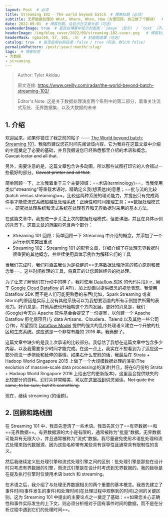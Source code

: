 ```yaml
---
layout: Post  # 必须
title: Streaming 102 - The world beyond batch  # 博客标题（必须）
subtitle: 无界数据处理的 What, Where, When, How（方便回顾，自己做了个翻译）  # 博客副标题（可选）
date: 2022-09-01  # 博客日期，会显示在文章头部（可选）
useHeaderImage: true  # 是否在博客中显示封面图：`image`（显示） / `text`（不显示）（可选，默认为 `text`）
headerImage: /img/blog_cover/2022/09/streaming-102-cover.png   # 博客封面图（必须，即使上一项选了 `text`，图片也需要在首页显示）
headerMask: rgba(40, 57, 101, .4)  # 封面图遮罩（可选）
catalog: true  # 是否启用右侧目录：false / true（可选，默认为 false）
permalinkPattern: /post/:year/:month/:slug/
tags:  # 博客标签
- 大数据
- streaming
---
```


> Author: Tyler Akidau
>
> 原文连接: https://www.oreilly.com/radar/the-world-beyond-batch-streaming-102/
>
> Editor's Note: 这是关于数据处理演变两个系列中的第二部分，着重关注流式系统、无界数据集、以及大数据的未来

## 1. 介绍

欢迎回来，如果你错过了我之前的帖子 —— [The World beyond batch: Streaming 101]()，我强烈建议您花时间先阅读该内容。它为我将在这篇文章中介绍的主题奠定了必要的基础，并且我假设您已经熟悉那里介绍的术语和概念。~~Caveat lector and all that.~~

另外，需要注意的是，这篇文章包含许多动画，所以那些试图打印它的人会错过一些最好的部分。~~Caveat printor and all that.~~

简单回顾一下，上次我着重于三个主要领域：==术语(terminology)==，当我使用类似"streaming"等重载术语时，精确定义我(想表达)的意思；==批与流的比较(batch versus streaming)==，比较这两种系统的理论能力，并提出只有完成两件事才能使流式系统超越批处理系统：正确性和时间推理工具；==数据处理模式==，研究批处理系统和流式系统在处理有界和无界数据时采用的基本方法。

在这篇文章中，我想进一步关注上次的数据处理模式，但更详细，并且在具体示例的背景下。这篇文章的范围将包含两个部分：

- Streaming 101 回顾：简单回顾一下 Streaming 中介绍的概念，并添加了一个运行示例来突出重点
- Streaming 102：Streaming 101 的配套文章，详细介绍了在处理无界数据时很重要的其他概念，并继续使用具体示例作为解释它们的工具

当我们完成时，我们将涵盖我认为是稳健的==无序数据处理所需的核心原则和概念集==。这些时间推理的工具，将真正的让您超越经典的批处理。

为了让您了解他们在行动中的样子，我将使用 [Dataflow SDK](https://github.com/GoogleCloudPlatform/DataflowJavaSDK) 的代码片段(i.e., 用于 [Google Cloud Dataflow](https://cloud.google.com/dataflow/) 的 API)，加上动画以提供概念的视觉表现。我使用 Dataflow SDK 而不是人们可能更熟悉的东西(比如，Spark Streaming 或者 Storm)的原因是实际上没有其他系统可以为我想要涵盖的所有示例提供所需的表现力。好消息是，其他系统也开始朝这个方向发展。更好的消息是，我们(Google)今天向 Apache 软件基金会提交了一份提案，以创建一个 Apache Dataflow 孵化器项目(与 data Artisans、Cloudera、Talend 以及其他一些公司合作)，希望围绕 [Dataflow Model](http://www.vldb.org/pvldb/vol8/p1792-Akidau.pdf) 提供的强大的乱序处理语义建立一个开放的社区和生态系统。这应该是一个非常有趣的 2016 年。~~我离题了~~。

这篇文章中缺少的是我上次承诺的比较部分。我低估了我想在这篇文章中包含多少内容，以及我需要多少时间才能完成。在这一点上，我实在不想看到为了适应这一部分而进一步拖延和延伸的事情。如果右什么安慰的话，我最后在 Strata + Hadoop World Singapore 2015 上做了一个大规模数据处理的演变(The evolution of massive-scale data processing)的演讲(并且，将在6月份的 Strata + Hadoop World Singapore 2016 上给出它的更新版本)，这里面会提供缺失的比较部分的资料。幻灯片非常精美，[可以在这里找到](https://docs.google.com/presentation/d/10vs2PnjynYMtDpwFsqmSePtMnfJirCkXcHZ1SkwDg-s/present?slide=id.gd50fd6f86_0_224)供您阅读。~~Not quite the same, to be sure, but it’s something.~~

现在，继续 streaming (的话题)。

## 2. 回顾和路线图

在 Streaming 101 中，我首先澄清了一些术语。我首先区分了==有界数据==和==无界数据==。有界数据源的大小是有限的，通常被称为"批量"数据。无界数据可能具有无限大小，并且通常被称为"流式"数据。我尽量避免使用术语批处理和流式处理来指代数据源，因为这些名称带有某些具有误导性且通常具有限制性的含义。

然后我继续定义批处理引擎和流式处理引擎之间的区别：批处理引擎是那些在设计时只考虑有界数据的引擎，而流式引擎是在设计时考虑到无界数据的。我的目标是在提及执行引擎时仅使用术语 batch 和 streaming。

在术语之后，我介绍了与处理无界数据相关的两个重要的基本概念。我首先建立了事件时间(事件发生的事件)和处理时间(在处理过程中观察到的时间)之间的关键区别。这为 Streaming 101 中提出的主要论点之一奠定了基础：==如果您关心正确性和事件实际发生的上下文，则必须分析相对于固有事件时间的数据，而不是在分析过程中遇到它们的处理时间==。
